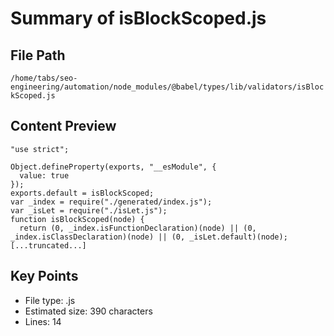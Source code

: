 # Summary of isBlockScoped.js
  
## File Path
`/home/tabs/seo-engineering/automation/node_modules/@babel/types/lib/validators/isBlockScoped.js`

## Content Preview
```
"use strict";

Object.defineProperty(exports, "__esModule", {
  value: true
});
exports.default = isBlockScoped;
var _index = require("./generated/index.js");
var _isLet = require("./isLet.js");
function isBlockScoped(node) {
  return (0, _index.isFunctionDeclaration)(node) || (0, _index.isClassDeclaration)(node) || (0, _isLet.default)(node);
[...truncated...]
```

## Key Points
- File type: .js
- Estimated size: 390 characters
- Lines: 14
